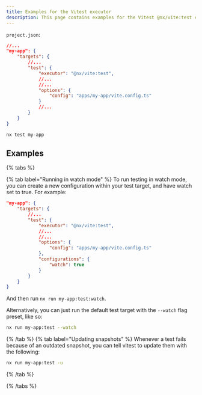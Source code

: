 ```yaml
---
title: Examples for the Vitest executor
description: This page contains examples for the Vitest @nx/vite:test executor.
---
```


`project.json`:

```json
//...
"my-app": {
    "targets": {
        //...
        "test": {
            "executor": "@nx/vite:test",
            //...
            //...
            "options": {
                "config": "apps/my-app/vite.config.ts"
            }
            //...
        }
    }
}
```

```bash
nx test my-app
```

## Examples

{% tabs %}

{% tab label="Running in watch mode" %}
To run testing in watch mode, you can create a new configuration within your test target, and have watch set to true. For example:

```json
"my-app": {
    "targets": {
        //...
        "test": {
            "executor": "@nx/vite:test",
            //...
            //...
            "options": {
                "config": "apps/my-app/vite.config.ts"
            },
            "configurations": {
                "watch": true
            }
        }
    }
}
```

And then run `nx run my-app:test:watch`.

Alternatively, you can just run the default test target with the `--watch` flag preset, like so:

```bash
nx run my-app:test --watch
```

{% /tab %}
{% tab label="Updating snapshots" %}
Whenever a test fails because of an outdated snapshot, you can tell vitest to update them with the following:

```bash
nx run my-app:test -u
```

{% /tab %}

{% /tabs %}
